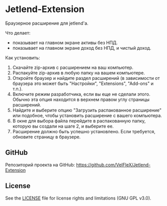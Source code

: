 # Jetlend-Extension
Браузерное расширение для jetlend'а.

Что делает: 
- показывает на главном экране активы без НПД.
- показывает на главном экране доход без НПД, и чистый доход.

Как установить: 
1. Скачайте zip-архив с расширением на ваш компьютер.
2. Распакуйте zip-архив в любую папку на вашем компьютере.
3. Откройте браузер и найдите раздел расширений (в зависимости от браузера это может быть "Настройки", "Extensions", "Add-ons" и т.п.).
4. Включите режим разработчика, если вы еще не сделали этого. Обычно эта опция находится в верхнем правом углу страницы расширений.
5. Найдите и выберите опцию "Загрузить распакованное расширение" или подобное, чтобы установить расширение с вашего компьютера.
6. В окне для выбора файла перейдите в распакованную папку, которую вы создали на шаге 2, и выберите ее.
7. Расширение должно быть успешно установлено. Если требуется, обновите страницу в браузере.

## GitHub

Репозиторий проекта на GitHub: https://github.com/VelFleX/Jetlend-Extension

## License

See the [LICENSE](LICENSE) file for license rights and limitations (GNU GPL v3.0).
